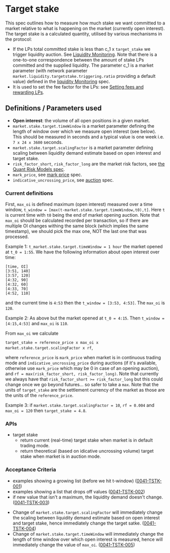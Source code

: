 # Target stake

This spec outlines how to measure how much stake we want committed to a market relative to what is happening on the market (currently open interest).
The target stake is a calculated quantity, utilised by various mechanisms in the protocol:

- If the LPs total committed stake is less than c_1 x `target_stake` we trigger liquidity auction. See [Liquidity Monitoring](./0035-LIQM-liquidity_monitoring.md). Note that there is a one-to-one correspondence between the amount of stake LPs committed and the supplied liquidity. 
The parameter c_1 is a market parameter (with network parameter `market.liquidity.targetstake.triggering.ratio` providing a default value) defined in the [liquidity Monitoring](./0035-LIQM-liquidity_monitoring.md) spec.
- It is used to set the fee factor for the LPs: see [Setting fees and rewarding LPs](./0042-LIQF-setting_fees_and_rewarding_lps.md).

## Definitions / Parameters used
- **Open interest**: the volume of all open positions in a given market.
- `market.stake.target.timeWindow` is a market parameter defining the length of window over which we measure open interest (see below). This should be measured in seconds and a typical value is one week i.e. `7 x 24 x 3600` seconds.
- `market.stake.target.scalingFactor` is a market parameter defining scaling between liquidity demand estimate based on open interest and target stake.
- `risk_factor_short`, `risk_factor_long` are the market risk factors, see [the Quant Risk Models spec](./0018-RSKM-quant_risk_models.ipynb).
- `mark_price`, see [mark price](./0009-MRKP-mark_price.md) spec.
- `indicative_uncrossing_price`, see [auction](./0026-AUCT-auctions.md) spec.


### Current definitions

First, `max_oi` is defined  maximum (open interest) measured over a time window, 
`t_window = [max(t-market.stake.target.timeWindow,t0),t]`. Here `t` is current time with `t0` being the end of market opening auction. Note that `max_oi` should be calculated recorded per transaction, so if there are multiple OI changes withing the same block (which implies the same timestamp), we should pick the max one, NOT the last one that was processed.

Example 1:
`t_market.stake.target.timeWindow = 1 hour`
the market opened at `t_0 = 1:55`. 
We have the following information about open interest over time:
```
[time, OI]
[3:51, 140]
[3:57, 120]
[4:32, 90]
[4:32, 60]
[4:33, 70]
[4:52, 110]
```
and the current time is `4:53`
then the `t_window = [3:53, 4:53]`. The `max_oi` is `120`.

Example 2: As above but the market opened at `t_0 = 4:15`. Then `t_window = [4:15,4:53]` and `max_oi` is `110`. 

From `max_oi` we calculate 

`target_stake = reference_price x max_oi x market.stake.target.scalingFactor x rf`,

where `reference_price` is `mark_price` when market is in continuous trading mode and `indicative_uncrossing_price` during auctions (if it's available, otherwise use `mark_price` which may be 0 in case of an opening auction), and `rf = max(risk_factor_short, risk_factor_long)`. Note that currently we always have that `risk_factor_short >= risk_factor_long` but this could change once we go beyond futures... so safer to take a `max`.
Note that the units of `target_stake` are the settlement currency of the market as those are the units of the `reference_price`.

Example 3: if `market.stake.target.scalingFactor = 10`, `rf = 0.004` and `max_oi = 120` then `target_stake = 4.8`.

### APIs
* target stake
  * return current (real-time) target stake when market is in default trading mode.
  * return theoretical (based on idicative uncrossing volume) target stake when market is in auction mode.

### Acceptance Criteria
* examples showing a growing list (before we hit t-window) (<a name="0041-TSTK-001" href="#0041-TSTK-001">0041-TSTK-001</a>)
* examples showing a list that drops off values (<a name="0041-TSTK-002" href="#0041-TSTK-002">0041-TSTK-002</a>)
* if new value that isn't a maximum, the liquidity demand doesn't change. (<a name="0041-TSTK-003" href="#0041-TSTK-003">0041-TSTK-003</a>)
- Change of `market.stake.target.scalingFactor` will immediately change the scaling between liquidity demand estimate based on open interest and target stake, hence immediately change the target satke. (<a name="0041-TSTK-004" href="#0041-TSTK-004">0041-TSTK-004</a>)
- Change of `market.stake.target.timeWindow` will immediately change the length of time window over which open interest is measured, hence will immediately change the value of `max_oi`. (<a name="0041-TSTK-005" href="#0041-TSTK-005">0041-TSTK-005</a>)



